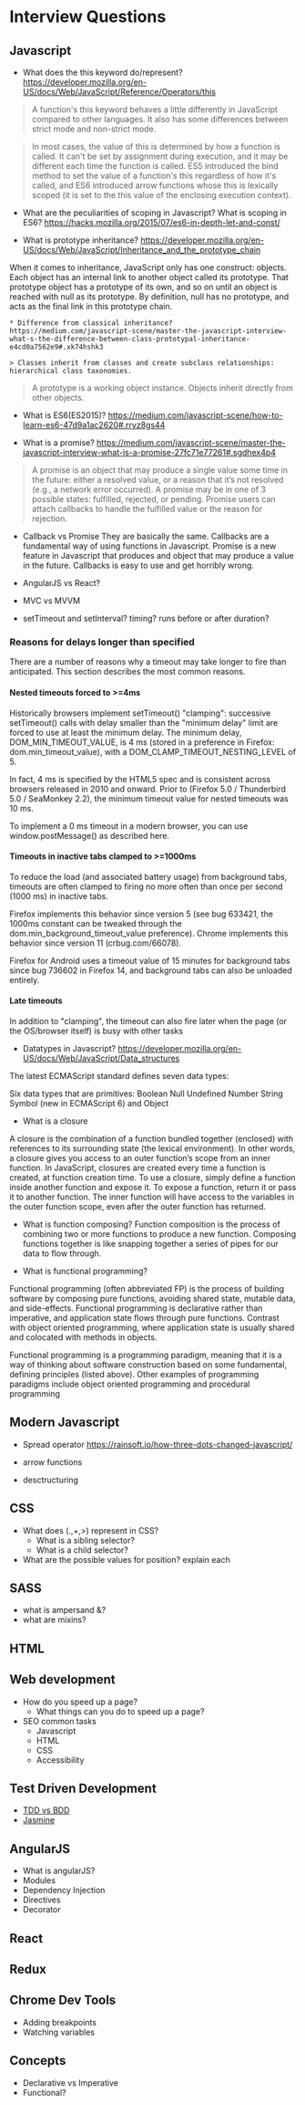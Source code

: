 # Interview Questions

## Javascript
- What does the this keyword do/represent?
https://developer.mozilla.org/en-US/docs/Web/JavaScript/Reference/Operators/this
> A function's this keyword behaves a little differently in JavaScript compared to other languages. It also has some differences between strict mode and non-strict mode.

> In most cases, the value of this is determined by how a function is called. It can't be set by assignment during execution, and it may be different each time the function is called. ES5 introduced the bind method to set the value of a function's this regardless of how it's called, and ES6 introduced arrow functions whose this is lexically scoped (it is set to the this value of the enclosing execution context).

- What are the peculiarities of scoping in Javascript? What is scoping in ES6?
https://hacks.mozilla.org/2015/07/es6-in-depth-let-and-const/

- What is prototype inheritance? 
https://developer.mozilla.org/en-US/docs/Web/JavaScript/Inheritance_and_the_prototype_chain

When it comes to inheritance, JavaScript only has one construct: objects. Each object has an internal link to another object called its prototype. That prototype object has a prototype of its own, and so on until an object is reached with null as its prototype. By definition, null has no prototype, and acts as the final link in this prototype chain.

    * Difference from classical inheritance?
    https://medium.com/javascript-scene/master-the-javascript-interview-what-s-the-difference-between-class-prototypal-inheritance-e4cd0a7562e9#.xk74hshk3
    
    > Classes inherit from classes and create subclass relationships: hierarchical class taxonomies.
   
   > A prototype is a working object instance. Objects inherit directly from other objects.
   
- What is ES6(ES2015)?
   https://medium.com/javascript-scene/how-to-learn-es6-47d9a1ac2620#.rryz8gs44

- What is a promise?
https://medium.com/javascript-scene/master-the-javascript-interview-what-is-a-promise-27fc71e77261#.sgdhex4p4
> A promise is an object that may produce a single value some time in the future: either a resolved value, or a reason that it’s not resolved (e.g., a network error occurred). A promise may be in one of 3 possible states: fulfilled, rejected, or pending. Promise users can attach callbacks to handle the fulfilled value or the reason for rejection.

- Callback vs Promise
They are basically the same. 
Callbacks are a fundamental way of using functions in Javascript. Promise is a new feature in Javascript that produces and object that may produce a value in the future. Callbacks is easy to use and get horribly wrong.  

- AngularJS vs React?
- MVC vs MVVM
- setTimeout and setInterval? timing? runs before or after duration?

### Reasons for delays longer than specified

There are a number of reasons why a timeout may take longer to fire than anticipated. This section describes the most common reasons.

#### Nested timeouts forced to >=4ms

Historically browsers implement setTimeout() "clamping": successive setTimeout() calls with delay smaller than the "minimum delay" limit are forced to use at least the minimum delay. The minimum delay, DOM_MIN_TIMEOUT_VALUE, is 4 ms (stored in a preference in Firefox: dom.min_timeout_value), with a DOM_CLAMP_TIMEOUT_NESTING_LEVEL of 5.

In fact, 4 ms is specified by the HTML5 spec and is consistent across browsers released in 2010 and onward. Prior to (Firefox 5.0 / Thunderbird 5.0 / SeaMonkey 2.2), the minimum timeout value for nested timeouts was 10 ms.

To implement a 0 ms timeout in a modern browser, you can use window.postMessage() as described here.

#### Timeouts in inactive tabs clamped to >=1000ms

To reduce the load (and associated battery usage) from background tabs, timeouts are often clamped to firing no more often than once per second (1000 ms) in inactive tabs.

Firefox implements this behavior since version 5 (see bug 633421, the 1000ms constant can be tweaked through the dom.min_background_timeout_value preference). Chrome implements this behavior since version 11 (crbug.com/66078).

Firefox for Android uses a timeout value of 15 minutes for background tabs since bug 736602 in Firefox 14, and background tabs can also be unloaded entirely.

#### Late timeouts

In addition to "clamping", the timeout can also fire later when the page (or the OS/browser itself) is busy with other tasks



- Datatypes in Javascript?
https://developer.mozilla.org/en-US/docs/Web/JavaScript/Data_structures

The latest ECMAScript standard defines seven data types:

Six data types that are primitives:
Boolean
Null
Undefined
Number
String
Symbol (new in ECMAScript 6)
and Object


- What is a closure

A closure is the combination of a function bundled together (enclosed) with references to its surrounding state (the lexical environment). In other words, a closure gives you access to an outer function’s scope from an inner function. In JavaScript, closures are created every time a function is created, at function creation time.
To use a closure, simply define a function inside another function and expose it. To expose a function, return it or pass it to another function.
The inner function will have access to the variables in the outer function scope, even after the outer function has returned.

- What is function composing?
Function composition is the process of combining two or more functions to produce a new function. Composing functions together is like snapping together a series of pipes for our data to flow through.

- What is functional programming?

Functional programming (often abbreviated FP) is the process of building software by composing pure functions, avoiding shared state, mutable data, and side-effects. Functional programming is declarative rather than imperative, and application state flows through pure functions. Contrast with object oriented programming, where application state is usually shared and colocated with methods in objects.

Functional programming is a programming paradigm, meaning that it is a way of thinking about software construction based on some fundamental, defining principles (listed above). Other examples of programming paradigms include object oriented programming and procedural programming

## Modern Javascript
- Spread operator
https://rainsoft.io/how-three-dots-changed-javascript/

- arrow functions
- desctructuring


## CSS
- What does (.,+,>) represent in CSS?
    * What is a sibling selector?
    * What is a child selector?
- What are the possible values for position? explain each

## SASS
- what is ampersand &?
- what are mixins?

## HTML

## Web development
- How do you speed up a page?
    * What things can you do to speed up a page?
- SEO common tasks
    * Javascript
    * HTML
    * CSS
    * Accessibility

## Test Driven Development
- [TDD vs BDD](https://www.youtube.com/watch?v=mT8QDNNhExg)
- [Jasmine](https://jasmine.github.io/)

## AngularJS
- What is angularJS?
- Modules
- Dependency Injection
- Directives
- Decorator

## React

## Redux

## Chrome Dev Tools
- Adding breakpoints
- Watching variables

## Concepts
- Declarative vs Imperative 
- Functional?



